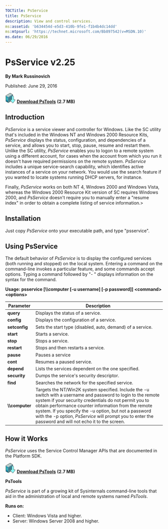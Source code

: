 ```yaml
--- 
TOCTitle: PsService
title: PsService
description: View and control services.
ms:assetid: 'b634454d-e5d3-410b-9fe1-f1b4b4dc14dd'
ms:mtpsurl: 'https://technet.microsoft.com/Bb897542(v=MSDN.10)'
ms.date: 06/29/2016
---
```


# PsService v2.25

**By Mark Russinovich**

Published: June 29, 2016

[![Download](media/shared/Download_sm.png)](https://download.sysinternals.com/files/PSTools.zip) [**Download PsTools**](https://download.sysinternals.com/files/PSTools.zip) **(2.7 MB)**

## Introduction

*PsService* is a service viewer and controller for Windows. Like the SC
utility that's included in the Windows NT and Windows 2000 Resource
Kits, *PsService* displays the status, configuration, and dependencies
of a service, and allows you to start, stop, pause, resume and restart
them. Unlike the SC utility, *PsService* enables you to logon to a
remote system using a different account, for cases when the account from
which you run it doesn't have required permissions on the remote system.
*PsService* includes a unique service-search capability, which
identifies active instances of a service on your network. You would use
the search feature if you wanted to locate systems running DHCP servers,
for instance.

Finally, *PsService* works on both NT 4, Windows 2000 and Windows Vista,
whereas the Windows 2000 Resource Kit version of SC requires Windows
2000, and *PsService* doesn't require you to manually enter a "resume
index" in order to obtain a complete listing of service information.&gt;

## Installation

Just copy *PsService* onto your executable path, and type "psservice".

## Using PsService

The default behavior of *PsService* is to display the configured
services (both running and stopped) on the local system. Entering a
command on the command-line invokes a particular feature, and some
commands accept options. Typing a command followed by "- " displays
information on the syntax for the command.

**Usage: psservice \[\\\\computer \[-u username\] \[-p password\]\]
&lt;command&gt; &lt;options&gt;**

|Parameter  |Description  |
|---------|---------|
|  **query**        |  Displays the status of a service.|
|  **config**       |  Displays the configuration of a service.|
|  **setconfig**    |  Sets the start type (disabled, auto, demand) of a service.|
|  **start**        |  Starts a service.|
|  **stop**         |  Stops a service.|
|  **restart**      |  Stops and then restarts a service.|
|  **pause**        |  Pauses a service|
|  **cont**         |  Resumes a paused service.|
|  **depend**       |  Lists the services dependent on the one specified.|
|  **security**     |  Dumps the service's security descriptor.|
|  **find**         |  Searches the network for the specified service.|
|  **\\\\computer** |  Targets the NT/Win2K system specified. Include the -u switch with a username and password to login to the remote system if your security credentials do not permit you to obtain performance counter information from the remote system. If you specify the -u option, but not a password with the -p option, *PsService* will prompt you to enter the password and will not echo it to the screen.|

## How it Works

*PsService* uses the Service Control Manager APIs that are documented in
the Platform SDK.

[![Download](media/shared/Download_sm.png)](https://download.sysinternals.com/files/PSTools.zip) [**Download PsTools**](https://download.sysinternals.com/files/PSTools.zip) **(2.7 MB)**

**PsTools**

*PsService* is part of a growing kit of Sysinternals command-line tools
that aid in the administration of local and remote systems named
*PsTools*.

**Runs on:**

- Client: Windows Vista and higher.
- Server: Windows Server 2008 and higher.
